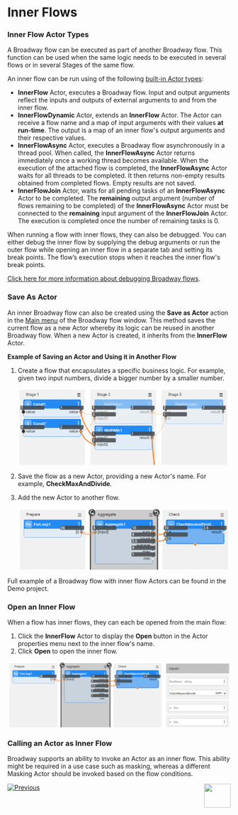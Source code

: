 # Inner Flows

### Inner Flow Actor Types
A Broadway flow can be executed as part of another Broadway flow. This function can be used when the same logic needs to be executed in several flows or in several Stages of the same flow. 

An inner flow can be run using of the following [built-in Actor types](04_built_in_actor_types.md):

* **InnerFlow** Actor, executes a Broadway flow. Input and output arguments reflect the inputs and outputs of external arguments to and from the inner flow.
* **InnerFlowDynamic** Actor, extends an **InnerFlow** Actor. The Actor can receive a flow name and a map of input arguments with their values **at run-time**. The output is a map of an inner flow's output arguments and their respective values.
* **InnerFlowAsync** Actor, executes a Broadway flow asynchronously in a thread pool. When called, the **InnerFlowAsync** Actor returns immediately once a working thread becomes available. When the execution of the attached flow is completed, the **InnerFlowAsync** Actor waits for all threads to be completed. It then returns non-empty results obtained from completed flows. Empty results are not saved.
* **InnerFlowJoin** Actor, waits for all pending tasks of an **InnerFlowAsync** Actor to be completed. The **remaining** output argument (number of flows remaining to be completed) of the **InnerFlowAsync** Actor must be connected to the **remaining** input argument of the **InnerFlowJoin** Actor. The execution is completed once the number of remaining tasks is 0.

When running a flow with inner flows, they can also be debugged. You can either debug the inner flow by supplying the debug arguments or run the outer flow while opening an inner flow in a separate tab and setting its break points. The flow’s execution stops when it reaches the inner flow's break points.

[Click here for more information about debugging Broadway flows](25_broadway_flow_window_run_and_debug_flow.md).

### Save As Actor

An inner Broadway flow can also be created using the **Save as Actor** action in the [Main menu](18_broadway_flow_window.md#main-menu) of the Broadway flow window. This method saves the current flow as a new Actor whereby its logic can be reused in another Broadway flow. When a new Actor is created, it inherits from the **InnerFlow** Actor. 

**Example of Saving an Actor and Using it in Another Flow**

1. Create a flow that encapsulates a specific business logic. For example, given two input numbers, divide a bigger number by a smaller number. 

   <img src="images/99_22_01.PNG" alt="image"  />

2. Save the flow as a new Actor, providing a new Actor's name. For example, **CheckMaxAndDivide**.

4. Add the new Actor to another flow.

   <img src="images/99_22_02.PNG" alt="image"  />

Full example of a Broadway flow with inner flow Actors can be found in the Demo project.

### Open an Inner Flow

When a flow has inner flows, they can each be opened from the main flow:

1. Click the **InnerFlow** Actor to display the **Open** button in the Actor properties menu next to the inner flow's name.
2. Click **Open** to open the inner flow.

![image](images/99_22_03.PNG)



### Calling an Actor as Inner Flow

Broadway supports an ability to invoke an Actor as an inner flow. This ability might be required in a use case such as masking, whereas a different Masking Actor should be invoked based on the flow conditions. 



[![Previous](/articles/images/Previous.png)](21b_iterations_with_condition.md)[<img align="right" width="60" height="54" src="/articles/images/Next.png">](23_transactions.md)
